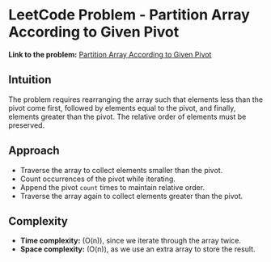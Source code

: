 # LeetCode Problem - Partition Array According to Given Pivot

**Link to the problem:** [Partition Array According to Given Pivot](https://leetcode.com/problems/partition-array-according-to-given-pivot/)

## Intuition
The problem requires rearranging the array such that elements less than the pivot come first, followed by elements equal to the pivot, and finally, elements greater than the pivot. The relative order of elements must be preserved.

## Approach
- Traverse the array to collect elements smaller than the pivot.  
- Count occurrences of the pivot while iterating.  
- Append the pivot `count` times to maintain relative order.  
- Traverse the array again to collect elements greater than the pivot.  

## Complexity
- **Time complexity:** \(O(n)\), since we iterate through the array twice.  
- **Space complexity:** \(O(n)\), as we use an extra array to store the result.  
